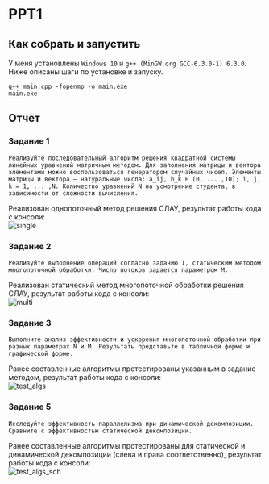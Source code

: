 # PPT1

## Как собрать и запустить

У меня установлены `Windows 10` и `g++ (MinGW.org GCC-6.3.0-1) 6.3.0`. \
Ниже описаны шаги по установке и запуску.

```batch
g++ main.cpp -fopenmp -o main.exe
main.exe
```

## Отчет

### Задание 1
```
Реализуйте последовательный алгоритм решения квадратной системы линейных уравнений матричным методом. Для заполнения матрицы и вектора элементами можно воспользоваться генератором случайных чисел. Элементы матрицы и вектора – натуральные числа: a_ij, b_k ∈ (0, ... ,10]; i, j, k = 1, ... ,N. Количество уравнений N на усмотрение студента, в зависимости от сложности вычисления.
```

Реализован однопоточный метод решения СЛАУ, результат работы кода с консоли: \
![single](https://user-images.githubusercontent.com/9623983/230192920-00a530d8-8b9f-4d1a-9c95-e52e18b42c67.png)


### Задание 2
```
Реализуйте выполнение операций согласно заданию 1, статическим методом многопоточной обработки. Число потоков задается параметром M.
```

Реализован статический метод многопоточной обработки решения СЛАУ, результат работы кода с консоли: \
![multi](https://user-images.githubusercontent.com/9623983/230192936-bf669e7c-c7b0-4bb7-95d4-b438a62f9bc9.png)


### Задание 3
```
Выполните анализ эффективности и ускорения многопоточной обработки при разных параметрах N и M. Результаты представьте в табличной форме и графической форме.
```

Ранее составленные алгоритмы протестированы указанным в задание методом, результат работы кода с консоли: \
![test_algs](https://user-images.githubusercontent.com/9623983/230194685-21e6dcc0-c1b0-4b34-b30a-420b424ca9c1.png)

### Задание 5
```
Исследуйте эффективность параллелизма при динамической декомпозиции. Сравните с эффективностью статической декомпозиции.
```
Ранее составленные алгоритмы протестированы для статической и динамической декомпозиции (слева и права соответственно), результат работы кода с консоли: \
![test_algs_sch](https://user-images.githubusercontent.com/9623983/230198807-a7dffc0d-ac98-4558-8a37-34149e84c497.png)